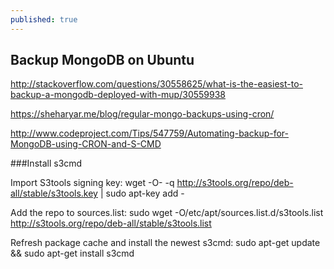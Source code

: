 ```yaml
---
published: true
---
```



## Backup MongoDB on Ubuntu

http://stackoverflow.com/questions/30558625/what-is-the-easiest-to-backup-a-mongodb-deployed-with-mup/30559938

https://sheharyar.me/blog/regular-mongo-backups-using-cron/

http://www.codeproject.com/Tips/547759/Automating-backup-for-MongoDB-using-CRON-and-S-CMD


###Install s3cmd

Import S3tools signing key:
     wget -O- -q http://s3tools.org/repo/deb-all/stable/s3tools.key | sudo apt-key add -

Add the repo to sources.list: 
     sudo wget -O/etc/apt/sources.list.d/s3tools.list http://s3tools.org/repo/deb-all/stable/s3tools.list

Refresh package cache and install the newest s3cmd: 
     sudo apt-get update && sudo apt-get install s3cmd

